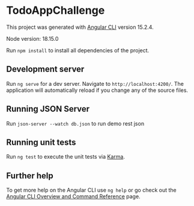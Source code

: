 # TodoAppChallenge

This project was generated with [Angular CLI](https://github.com/angular/angular-cli) version 15.2.4.

Node version: 18.15.0

Run `npm install` to install all dependencies of the project.

## Development server

Run `ng serve` for a dev server. Navigate to `http://localhost:4200/`. The application will automatically reload if you change any of the source files.

## Running JSON Server

Run `json-server --watch db.json` to run demo rest json

## Running unit tests

Run `ng test` to execute the unit tests via [Karma](https://karma-runner.github.io).

## Further help

To get more help on the Angular CLI use `ng help` or go check out the [Angular CLI Overview and Command Reference](https://angular.io/cli) page.
